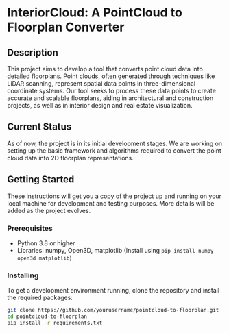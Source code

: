 # InteriorCloud: A PointCloud to Floorplan Converter

## Description
This project aims to develop a tool that converts point cloud data into detailed floorplans. Point clouds, often generated through techniques like LiDAR scanning, represent spatial data points in three-dimensional coordinate systems. Our tool seeks to process these data points to create accurate and scalable floorplans, aiding in architectural and construction projects, as well as in interior design and real estate visualization.

## Current Status
As of now, the project is in its initial development stages. We are working on setting up the basic framework and algorithms required to convert the point cloud data into 2D floorplan representations.

## Getting Started
These instructions will get you a copy of the project up and running on your local machine for development and testing purposes. More details will be added as the project evolves.

### Prerequisites
- Python 3.8 or higher
- Libraries: numpy, Open3D, matplotlib (Install using `pip install numpy open3d matplotlib`)

### Installing
To get a development environment running, clone the repository and install the required packages:
```bash
git clone https://github.com/yourusername/pointcloud-to-floorplan.git
cd pointcloud-to-floorplan
pip install -r requirements.txt
